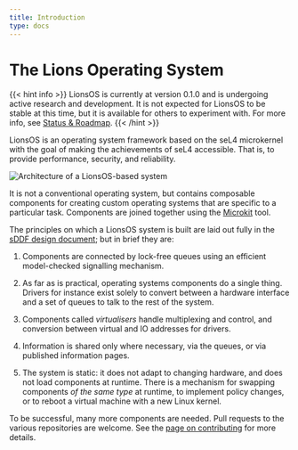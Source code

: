 ```yaml
---
title: Introduction
type: docs
---
```


# The Lions Operating System

{{< hint info >}}
LionsOS is currently at version 0.1.0 and is undergoing active research and
development. It is not expected for LionsOS to be stable at this time, but it
is available for others to experiment with. For more info, see
[Status & Roadmap](/docs/status_and_roadmap).
{{< /hint >}}

LionsOS is an operating system framework based on the seL4 microkernel
with the goal of making the achievements of seL4 accessible. That is,
to provide performance, security, and reliability.

<!-- TODO: add architecture picture -->
<img src="/lionsos_arch.svg" alt="Architecture of a LionsOS-based system" />

<!-- TODO: need more fundamentals explained -->

It is not a conventional operating system, but contains composable
components for creating custom operating systems that are specific to
a particular task.  Components are joined together using the
[Microkit](https://github.com/seL4/microkit) tool.

The principles on which a LionsOS system is built are laid out fully
in the [sDDF design document](https://trustworthy.systems/projects/drivers/sddf-design.pdf); but in brief they
are:
1. Components are connected by lock-free queues using an efficient
   model-checked signalling mechanism.

1. As far as is practical, operating systems components do a single
   thing. Drivers for instance exist solely to convert between a
   hardware interface and a set of queues to talk to the rest of the
   system.

1. Components called
   _virtualisers_ handle multiplexing and control, and conversion
   between virtual and IO addresses for drivers.

1. Information is shared only where necessary, via the queues, or via
   published information pages.

1. The system is static: it does not adapt to changing hardware, and
   does not load components at runtime.  There is a mechanism for
   swapping components _of the same type_ at runtime, to implement
   policy changes, or to reboot a virtual machine with a new Linux
   kernel.

To be successful, many more components are needed.  Pull requests to
the various repositories are welcome. See the
[page on contributing](/docs/contributing) for more details.
